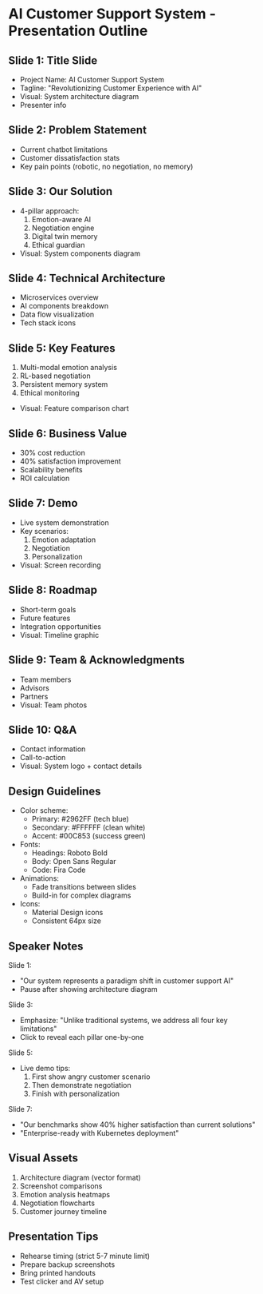 # AI Customer Support System - Presentation Outline

## Slide 1: Title Slide
- Project Name: AI Customer Support System
- Tagline: "Revolutionizing Customer Experience with AI"
- Visual: System architecture diagram
- Presenter info

## Slide 2: Problem Statement
- Current chatbot limitations
- Customer dissatisfaction stats
- Key pain points (robotic, no negotiation, no memory)

## Slide 3: Our Solution
- 4-pillar approach:
  1. Emotion-aware AI
  2. Negotiation engine
  3. Digital twin memory
  4. Ethical guardian
- Visual: System components diagram

## Slide 4: Technical Architecture
- Microservices overview
- AI components breakdown
- Data flow visualization
- Tech stack icons

## Slide 5: Key Features
1. Multi-modal emotion analysis
2. RL-based negotiation
3. Persistent memory system
4. Ethical monitoring
- Visual: Feature comparison chart

## Slide 6: Business Value
- 30% cost reduction
- 40% satisfaction improvement
- Scalability benefits
- ROI calculation

## Slide 7: Demo
- Live system demonstration
- Key scenarios:
  1. Emotion adaptation
  2. Negotiation
  3. Personalization
- Visual: Screen recording

## Slide 8: Roadmap
- Short-term goals
- Future features
- Integration opportunities
- Visual: Timeline graphic

## Slide 9: Team & Acknowledgments
- Team members
- Advisors
- Partners
- Visual: Team photos

## Slide 10: Q&A
- Contact information
- Call-to-action
- Visual: System logo + contact details

## Design Guidelines
- Color scheme: 
  - Primary: #2962FF (tech blue)
  - Secondary: #FFFFFF (clean white)
  - Accent: #00C853 (success green)
- Fonts: 
  - Headings: Roboto Bold
  - Body: Open Sans Regular
  - Code: Fira Code
- Animations: 
  - Fade transitions between slides
  - Build-in for complex diagrams
- Icons: 
  - Material Design icons
  - Consistent 64px size

## Speaker Notes
Slide 1:
- "Our system represents a paradigm shift in customer support AI"
- Pause after showing architecture diagram

Slide 3:
- Emphasize: "Unlike traditional systems, we address all four key limitations"
- Click to reveal each pillar one-by-one

Slide 5:
- Live demo tips:
  1. First show angry customer scenario
  2. Then demonstrate negotiation
  3. Finish with personalization

Slide 7:
- "Our benchmarks show 40% higher satisfaction than current solutions"
- "Enterprise-ready with Kubernetes deployment"

## Visual Assets
1. Architecture diagram (vector format)
2. Screenshot comparisons
3. Emotion analysis heatmaps
4. Negotiation flowcharts
5. Customer journey timeline

## Presentation Tips
- Rehearse timing (strict 5-7 minute limit)
- Prepare backup screenshots
- Bring printed handouts
- Test clicker and AV setup
